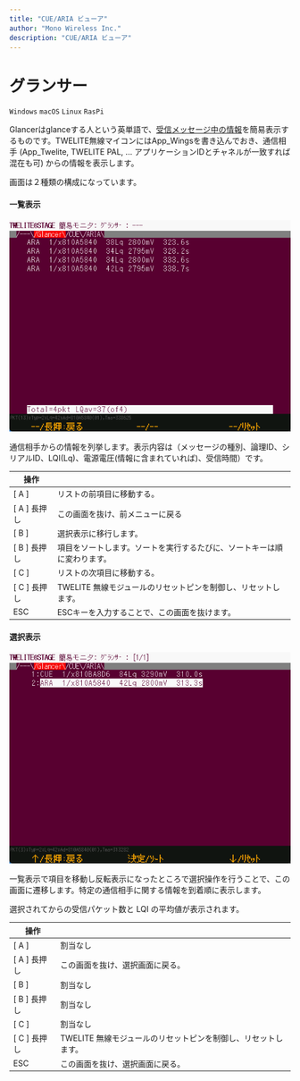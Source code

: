 ```yaml
---
title: "CUE/ARIA ビューア"
author: "Mono Wireless Inc."
description: "CUE/ARIA ビューア"
---
```

# グランサー


`Windows` `macOS` `Linux` `RasPi`

Glancerはglanceする人という英単語で、[受信メッセージ中の情報](https://wings.twelite.info/how-to-use/parent-mode/receive-message)を簡易表示するものです。TWELITE無線マイコンにはApp\_Wingsを書き込んでおき、通信相手 (App\_Twelite, TWELITE PAL, ... アプリケーションIDとチャネルが一致すれば混在も可) からの情報を表示します。

画面は２種類の構成になっています。

####

#### 一覧表示

![](<../../../../../.gitbook/assets/img_viewer_glancer_sel.png>)

通信相手からの情報を列挙します。表示内容は（メッセージの種別、論理ID、シリアルID、LQI(Lq)、電源電圧(情報に含まれていれば)、受信時間）です。

| 操作         |                                      |
| ---------- | ------------------------------------ |
| \[ A ]     | リストの前項目に移動する。                        |
| \[ A ] 長押し | この画面を抜け、前メニューに戻る                     |
| \[ B ]     | 選択表示に移行します。                          |
| \[ B ] 長押し | 項目をソートします。ソートを実行するたびに、ソートキーは順に変わります。 |
| \[ C ]     | リストの次項目に移動する。                        |
| \[ C ] 長押し | TWELITE 無線モジュールのリセットピンを制御し、リセットします。  |
| ESC        | ESCキーを入力することで、この画面を抜けます。             |



#### 選択表示

![](<../../../../../.gitbook/assets/img_viewer_glancer_nodes.png>)

一覧表示で項目を移動し反転表示になったところで選択操作を行うことで、この画面に遷移します。特定の通信相手に関する情報を到着順に表示します。

選択されてからの受信パケット数と LQI の平均値が表示されます。

| 操作         |                                     |
| ---------- | ----------------------------------- |
| \[ A ]     | 割当なし                                |
| \[ A ] 長押し | この画面を抜け、選択画面に戻る。                    |
| \[ B ]     | 割当なし                                |
| \[ B ] 長押し | 割当なし                                |
| \[ C ]     | 割当なし                                |
| \[ C ] 長押し | TWELITE 無線モジュールのリセットピンを制御し、リセットします。 |
| ESC        | この画面を抜け、選択画面に戻る。                    |

